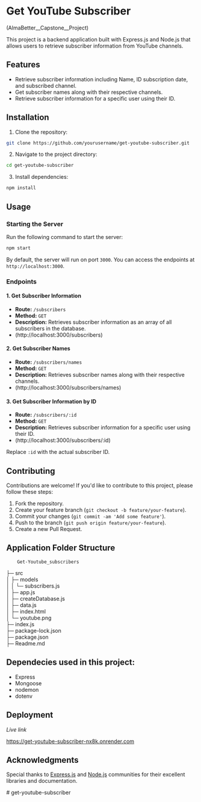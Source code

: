 
# Get YouTube Subscriber
(AlmaBetter__Capstone__Project)

This project is a backend application built with Express.js and Node.js that allows users to retrieve subscriber information from YouTube channels.

## Features

- Retrieve subscriber information including Name, ID subscription date, and subscribed channel.
- Get subscriber names along with their respective channels.
- Retrieve subscriber information for a specific user using their ID.

## Installation

1. Clone the repository:

```bash
git clone https://github.com/yourusername/get-youtube-subscriber.git
```

2. Navigate to the project directory:

```bash
cd get-youtube-subscriber
```

3. Install dependencies:

```bash
npm install
```


## Usage

### Starting the Server

Run the following command to start the server:

```bash
npm start
```

By default, the server will run on port `3000`. You can access the endpoints at `http://localhost:3000`.

### Endpoints

#### 1. Get Subscriber Information

- **Route:** `/subscribers`
- **Method:** `GET`
- **Description:** Retrieves subscriber information as an array of all subscribers in the database.
- (http://localhost:3000/subscribers)

#### 2. Get Subscriber Names

- **Route:** `/subscribers/names`
- **Method:** `GET`
- **Description:** Retrieves subscriber names along with their respective channels.
- (http://localhost:3000/subscribers/names)

#### 3. Get Subscriber Information by ID

- **Route:** `/subscribers/:id`
- **Method:** `GET`
- **Description:** Retrieves subscriber information for a specific user using their ID.
- (http://localhost:3000/subscribers/:id)

Replace `:id` with the actual subscriber ID.

## Contributing

Contributions are welcome! If you'd like to contribute to this project, please follow these steps:

1. Fork the repository.
2. Create your feature branch (`git checkout -b feature/your-feature`).
3. Commit your changes (`git commit -am 'Add some feature'`).
4. Push to the branch (`git push origin feature/your-feature`).
5. Create a new Pull Request.

## Application Folder Structure

        Get-Youtube_subscribers  
├─ src                   
│  ├─ models             
│  │  └─ subscribers.js  
│  ├─ app.js             
│  ├─ createDatabase.js  
│  ├─ data.js            
│  ├─ index.html         
│  └─ youtube.png        
├─ index.js              
├─ package-lock.json     
├─ package.json          
├─ Readme.md 


## Dependecies used in this project:

* Express
* Mongoose
* nodemon
* dotenv

## Deployment

*_Live link_* <br/>

https://get-youtube-subscriber-nx8k.onrender.com


## Acknowledgments

Special thanks to [Express.js](https://expressjs.com/) and [Node.js](https://nodejs.org/) communities for their excellent libraries and documentation.

#   g e t - y o u t u b e - s u b s c r i b e r  
 